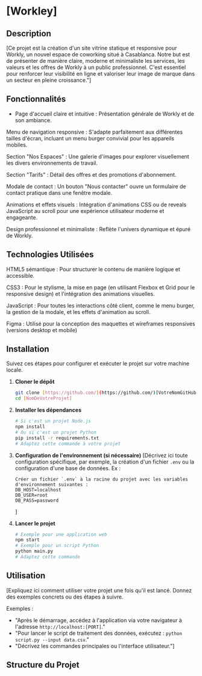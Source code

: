 
# [Workley]

## Description

[Ce projet est la création d'un site vitrine statique et responsive pour Workly, un nouvel espace de coworking situé à Casablanca. Notre but est de présenter de manière claire, moderne et minimaliste les services, les valeurs et les offres de Workly à un public professionnel. C'est essentiel pour renforcer leur visibilité en ligne et valoriser leur image de marque dans un secteur en pleine croissance."]

## Fonctionnalités

* Page d'accueil claire et intuitive : Présentation générale de Workly et de son ambiance.

Menu de navigation responsive : S'adapte parfaitement aux différentes tailles d'écran, incluant un menu burger convivial pour les appareils mobiles.

Section "Nos Espaces" : Une galerie d'images pour explorer visuellement les divers environnements de travail.

Section "Tarifs" : Détail des offres et des promotions d'abonnement.

Modale de contact : Un bouton "Nous contacter" ouvre un formulaire de contact pratique dans une fenêtre modale.

Animations et effets visuels : Intégration d'animations CSS ou de reveals JavaScript au scroll pour une expérience utilisateur moderne et engageante.

Design professionnel et minimaliste : Reflète l'univers dynamique et épuré de Workly.

## Technologies Utilisées

HTML5 sémantique : Pour structurer le contenu de manière logique et accessible.

CSS3 : Pour le stylisme, la mise en page (en utilisant Flexbox et Grid pour le responsive design) et l'intégration des animations visuelles.

JavaScript : Pour toutes les interactions côté client, comme le menu burger, la gestion de la modale, et les effets d'animation au scroll.

Figma  : Utilisé pour la conception des maquettes et wireframes responsives (versions desktop et mobile)
## Installation

Suivez ces étapes pour configurer et exécuter le projet sur votre machine locale.

1.  **Cloner le dépôt**
    ```bash
    git clone [https://github.com/](https://github.com/)[VotreNomGitHub]/[NomDeVotreProjet].git
    cd [NomDeVotreProjet]
    ```

2.  **Installer les dépendances**
    ```bash
    # Si c'est un projet Node.js
    npm install
    # Ou si c'est un projet Python
    pip install -r requirements.txt
    # Adaptez cette commande à votre projet
    ```

3.  **Configuration de l'environnement (si nécessaire)**
    [Décrivez ici toute configuration spécifique, par exemple, la création d'un fichier `.env` ou la configuration d'une base de données. Ex :
    ```
    Créer un fichier `.env` à la racine du projet avec les variables d'environnement suivantes :
    DB_HOST=localhost
    DB_USER=root
    DB_PASS=password
    ```
    ]

4.  **Lancer le projet**
    ```bash
    # Exemple pour une application web
    npm start
    # Exemple pour un script Python
    python main.py
    # Adaptez cette commande
    ```

## Utilisation

[Expliquez ici comment utiliser votre projet une fois qu'il est lancé. Donnez des exemples concrets ou des étapes à suivre.

Exemples :
* "Après le démarrage, accédez à l'application via votre navigateur à l'adresse `http://localhost:[PORT]`."
* "Pour lancer le script de traitement des données, exécutez : `python script.py --input data.csv`."
* "Décrivez les commandes principales ou l'interface utilisateur."]

## Structure du Projet